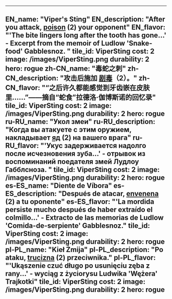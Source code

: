---

EN_name: "Viper's Sting"
EN_description: "After you attack,  <u>poison</u> (2) your opponent"
EN_flavor: "'The bite lingers long after the tooth has gone...' - Excerpt from the memoir of Ludlow 'Snake-food' Gabblesnoz. "
tile_id: ViperSting
cost: 2
image: /images/ViperSting.png
durability: 2
hero: rogue
zh-CN_name: "毒蛇之刺"
zh-CN_description: "攻击后施加 <u>剧毒</u>（2）。"
zh-CN_flavor: "“之后许久都能感觉到牙齿嵌在皮肤里……”——摘自“蛇食”拉德洛·伽博斯诺的回忆录"
tile_id: ViperSting
cost: 2
image: /images/ViperSting.png
durability: 2
hero: rogue
ru-RU_name: "Укол змеи"
ru-RU_description: "Когда вы атакуете с этим оружием, накладывает  <u>яд</u> (2) на вашего врага"
ru-RU_flavor: "'Укус задерживается надолго после исчезновения зуба...' - отрывок из воспоминаний поедателя змей Лудлоу Габблсноза. "
tile_id: ViperSting
cost: 2
image: /images/ViperSting.png
durability: 2
hero: rogue
es-ES_name: "Diente de Víbora"
es-ES_description: "Después de atacar,  <u>envenena</u> (2) a tu oponente"
es-ES_flavor: "'La mordida persiste mucho después de haber extraído el colmillo...' - Extracto de las memorias de Ludlow 'Comida-de-serpiente' Gabblesnoz."
tile_id: ViperSting
cost: 2
image: /images/ViperSting.png
durability: 2
hero: rogue
pl-PL_name: "Kieł Żmija"
pl-PL_description: "Po ataku,  <u>trucizna</u> (2) przeciwnika."
pl-PL_flavor: "'Ukąszenie czuć długo po usunięciu zęba z rany...' - wyciąg z życiorysu Ludwika 'Wężera' Trajkotki"
tile_id: ViperSting
cost: 2
image: /images/ViperSting.png
durability: 2
hero: rogue
---